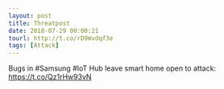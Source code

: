```yaml
---
layout: post
title: Threatpost
date: 2018-07-29 00:00:21
tourl: http://t.co/rD9Wvdqf3e
tags: [Attack]
---
```

Bugs in #Samsung #IoT Hub leave smart home open to attack: https://t.co/Qz1rHw93vN